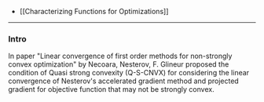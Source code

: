 - [[Characterizing Functions for Optimizations]]

---
### **Intro**

In paper "Linear convergence of first order methods for non-strongly convex optimization" by Necoara, Nesterov, F. Glineur proposed the condition of Quasi strong convexity (Q-S-CNVX) for considering the linear convergence of Nesterov's accelerated gradient method and projected gradient for objective function that may not be strongly convex. 



